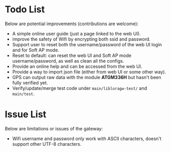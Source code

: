 # Todo List

Below are potential improvements (contributions are welcome):

- A simple online user guide (just a page linked to the web UI).
- improve the safety of Wifi by encrypting both ssid and password.
- Support user to reset both the username/password of the web UI login and for Soft AP mode.
- Reset to default: can reset the web UI and Soft AP mode username/password, as well as clean all the configs.
- Provide an online help and can be accessed from the web UI.
- Provide a way to import json file (either from web UI or some other way).
- GPS can output raw data with the module **ATGM336H** but hasn't been fully verified yet.
- Verify/update/merge test code under `main/libloragw-test/` and `main/test`.


# Issue List

Below are limitations or issues of the gateway:

- Wifi username and password only work with ASCII characters, doesn't support other UTF-8 characters.
